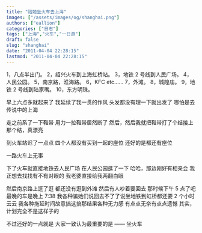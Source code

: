 ```yaml
---
title: "陪她坐火车去上海"
images: ["/assets/images/og/shanghai.png"]
authors: ["eallion"]
categories: ["日志"]
tags: ["上海","火车","一日游"]
draft: false
slug: "shanghai"
date: "2011-04-04 22:28:15"
lastmod: "2011-04-04 22:28:15"
---
```


1，八点半出门。
2，绍兴火车到上海虹桥站。
3，地铁 2 号线到人民广场。
4，人民公园。
5，南京路，淮海路。
6，KFC etc……
7，外滩。
8，城隍庙。
9，地铁 2 号线到陆家嘴。
10，东方明珠。

早上六点多就起来了
我延续了我一贯的作风
头发都没有理一下就出发了
哪怕是去传说中的上海

走之前系了一下鞋带
用力一拉鞋带居然断了
然后，然后我就把鞋带打了个结接上
那个结，真漂亮

到火车站迟了一点点
四个人都没有买到一起的座位
还好的是都还有座位

一路火车上无事

下了火车就直接地铁去人民广场
在人民公园逛了一下
哈哈，那边刚好有相亲会
我正想去找找有不有对眼的
我老婆直接给我两翻白眼

然后南京路上逛了逛
都还没有逛到外滩
然后有人吵着要回去
那时候下午 5 点了吧
最晚的车是晚上 7:38
我各种骗她们说回去不了了说坐地铁到虹桥都还要 2 个小时云云
我各种拖延时间故意搞这搞那结果各种无力感
有点点无奈有点点遗憾
其实，计划完全不是这样子的

不过还好的一点就是
大家一致认为最重要的是 —— 坐火车
